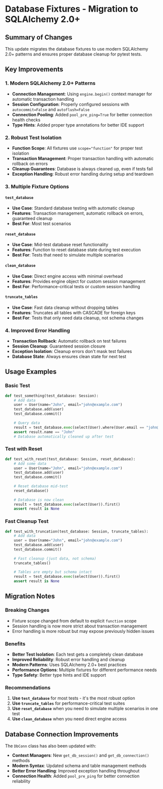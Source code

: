 # Database Fixtures - Migration to SQLAlchemy 2.0+

## Summary of Changes

This update migrates the database fixtures to use modern SQLAlchemy 2.0+ patterns and ensures proper database cleanup for pytest tests.

## Key Improvements

### 1. Modern SQLAlchemy 2.0+ Patterns

- **Connection Management**: Using `engine.begin()` context manager for automatic transaction handling
- **Session Configuration**: Properly configured sessions with `autocommit=False` and `autoflush=False`
- **Connection Pooling**: Added `pool_pre_ping=True` for better connection health checks
- **Type Hints**: Added proper type annotations for better IDE support

### 2. Robust Test Isolation

- **Function Scope**: All fixtures use `scope="function"` for proper test isolation
- **Transaction Management**: Proper transaction handling with automatic rollback on errors
- **Cleanup Guarantees**: Database is always cleaned up, even if tests fail
- **Exception Handling**: Robust error handling during setup and teardown

### 3. Multiple Fixture Options

#### `test_database`
- **Use Case**: Standard database testing with automatic cleanup
- **Features**: Transaction management, automatic rollback on errors, guaranteed cleanup
- **Best For**: Most test scenarios

#### `reset_database`
- **Use Case**: Mid-test database reset functionality
- **Features**: Function to reset database state during test execution
- **Best For**: Tests that need to simulate multiple scenarios

#### `clean_database`
- **Use Case**: Direct engine access with minimal overhead
- **Features**: Provides engine object for custom session management
- **Best For**: Performance-critical tests or custom session handling

#### `truncate_tables`
- **Use Case**: Fast data cleanup without dropping tables
- **Features**: Truncates all tables with CASCADE for foreign keys
- **Best For**: Tests that only need data cleanup, not schema changes

### 4. Improved Error Handling

- **Transaction Rollback**: Automatic rollback on test failures
- **Session Cleanup**: Guaranteed session closure
- **Exception Isolation**: Cleanup errors don't mask test failures
- **Database State**: Always ensures clean state for next test

## Usage Examples

### Basic Test
```python
def test_something(test_database: Session):
    # Add data
    user = User(name="John", email="john@example.com")
    test_database.add(user)
    test_database.commit()
    
    # Query data
    result = test_database.exec(select(User).where(User.email == "john@example.com")).first()
    assert result.name == "John"
    # Database automatically cleaned up after test
```

### Test with Reset
```python
def test_with_reset(test_database: Session, reset_database):
    # Add some data
    user = User(name="John", email="john@example.com")
    test_database.add(user)
    test_database.commit()
    
    # Reset database mid-test
    reset_database()
    
    # Database is now clean
    result = test_database.exec(select(User)).first()
    assert result is None
```

### Fast Cleanup Test
```python
def test_with_truncation(test_database: Session, truncate_tables):
    # Add data
    user = User(name="John", email="john@example.com")
    test_database.add(user)
    test_database.commit()
    
    # Fast cleanup (just data, not schema)
    truncate_tables()
    
    # Tables are empty but schema intact
    result = test_database.exec(select(User)).first()
    assert result is None
```

## Migration Notes

### Breaking Changes
- Fixture scope changed from default to explicit `function` scope
- Session handling is now more strict about transaction management
- Error handling is more robust but may expose previously hidden issues

### Benefits
- **Better Test Isolation**: Each test gets a completely clean database
- **Improved Reliability**: Robust error handling and cleanup
- **Modern Patterns**: Uses SQLAlchemy 2.0+ best practices
- **Performance Options**: Multiple fixtures for different performance needs
- **Type Safety**: Better type hints and IDE support

### Recommendations
1. **Use `test_database`** for most tests - it's the most robust option
2. **Use `truncate_tables`** for performance-critical test suites
3. **Use `reset_database`** when you need to simulate multiple scenarios in one test
4. **Use `clean_database`** when you need direct engine access

## Database Connection Improvements

The `DbConn` class has also been updated with:

- **Context Managers**: New `get_db_session()` and `get_db_connection()` methods
- **Modern Syntax**: Updated schema and table management methods
- **Better Error Handling**: Improved exception handling throughout
- **Connection Health**: Added `pool_pre_ping` for better connection reliability
